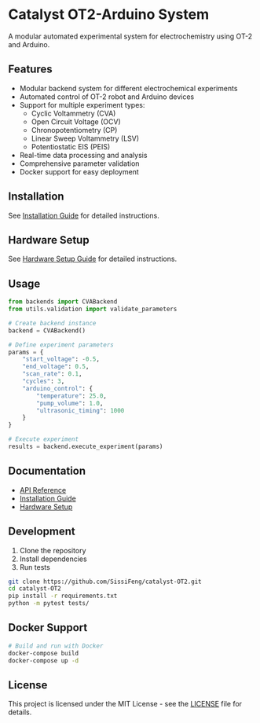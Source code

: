 # Catalyst OT2-Arduino System

A modular automated experimental system for electrochemistry using OT-2 and Arduino.

## Features

- Modular backend system for different electrochemical experiments
- Automated control of OT-2 robot and Arduino devices
- Support for multiple experiment types:
  - Cyclic Voltammetry (CVA)
  - Open Circuit Voltage (OCV)
  - Chronopotentiometry (CP)
  - Linear Sweep Voltammetry (LSV)
  - Potentiostatic EIS (PEIS)
- Real-time data processing and analysis
- Comprehensive parameter validation
- Docker support for easy deployment

## Installation

See [Installation Guide](docs/installation.md) for detailed instructions.

## Hardware Setup

See [Hardware Setup Guide](docs/hardware_setup.md) for detailed instructions.

## Usage

```python
from backends import CVABackend
from utils.validation import validate_parameters

# Create backend instance
backend = CVABackend()

# Define experiment parameters
params = {
    "start_voltage": -0.5,
    "end_voltage": 0.5,
    "scan_rate": 0.1,
    "cycles": 3,
    "arduino_control": {
        "temperature": 25.0,
        "pump_volume": 1.0,
        "ultrasonic_timing": 1000
    }
}

# Execute experiment
results = backend.execute_experiment(params)
```

## Documentation

- [API Reference](docs/api_reference.md)
- [Installation Guide](docs/installation.md)
- [Hardware Setup](docs/hardware_setup.md)

## Development

1. Clone the repository
2. Install dependencies
3. Run tests

```bash
git clone https://github.com/SissiFeng/catalyst-OT2.git
cd catalyst-OT2
pip install -r requirements.txt
python -m pytest tests/
```

## Docker Support

```bash
# Build and run with Docker
docker-compose build
docker-compose up -d
```

## License

This project is licensed under the MIT License - see the [LICENSE](LICENSE) file for details.
